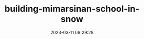 ---
date: 2023-03-11 09:29:28
imageOriginalPath: photographs/building-mimarsinan-school-in-snow-image-4740d7cb
imagePreviewPath: photographs/building-mimarsinan-school-in-snow-preview-27721370
photoCamera: Minolta SR-T Super
photoColor: colored
photoDate: 2017-01
photoFilm: Kodak 200 expired
photoLens: ''
photoLocation: Istanbul, Turkiye
photoSource: analog
photoType: building
title: building-mimarsinan-school-in-snow
translationKey: null
---